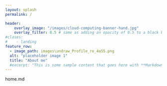 ```yaml
---
layout: splash
permalink: / 

header:
    overlay_image: "/images/cloud-computing-banner-hand.jpg"
    overlay_filter: 0.5 # same as adding an opacity of 0.5 to a black background
#clases: 
#    - landing
feature_row:
  - image_path: images\undraw_Profile_re_4a55.png
  alt: "placeholder image 1"
  title: "About me"
  #excerpt: "This is some sample content that goes here with **Markdown** formatting."
---
```

home.md